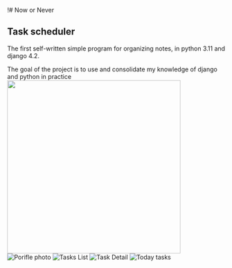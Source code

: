 !# Now or Never
## Task scheduler

The first self-written simple program for organizing notes,
in python 3.11 and django 4.2.

The goal of the project is to use and consolidate my knowledge of django and python in practice
<img src="https://github.com/AgvanGrigoryan/todo_server/assets/101641443/6590bf49-e87b-4e0a-a2b3-9d8dcd5c4132" width="400px">
![Porifle photo]()
![Tasks List](https://github.com/AgvanGrigoryan/todo_server/assets/101641443/d5139278-e5b5-4d27-a984-93bee795059e)
![Task Detail](https://github.com/AgvanGrigoryan/todo_server/assets/101641443/995a7a2b-f434-43db-850e-ad9bda7b09b0)
![Today tasks](https://github.com/AgvanGrigoryan/todo_server/assets/101641443/3ec3dbe0-b81e-4bb2-943c-3744af3f7eb8)


